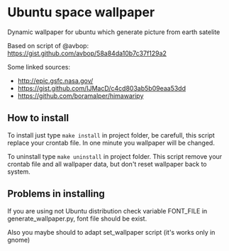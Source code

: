 Ubuntu space wallpaper
======================

Dynamic wallpaper for ubuntu which generate picture from earth satelite

Based on script of @avbop: https://gist.github.com/avbop/58a84da10b7c37f129a2

Some linked sources:
* http://epic.gsfc.nasa.gov/
* https://gist.github.com/IJMacD/c4cd803ab5b09eaa53dd
* https://github.com/boramalper/himawaripy


How to install
--------------

To install just type `make install` in project folder, be carefull, this script replace your crontab file. In one minute you wallpaper will be changed.

To uninstall type `make uninstall` in project folder. This script remove your crontab file and all wallpaper data, but don't reset wallpaper back to system.


Problems in installing
----------------------

If you are using not Ubuntu distribution check variable FONT_FILE in generate_wallpaper.py, font file should be exist.

Also you maybe should to adapt set_wallpaper script (it's works only in gnome)